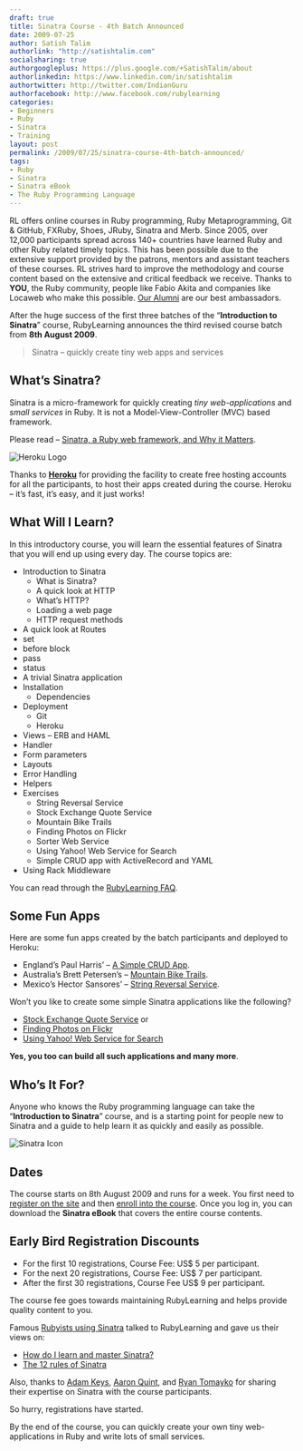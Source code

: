 ```yaml
---
draft: true
title: Sinatra Course - 4th Batch Announced
date: 2009-07-25
author: Satish Talim
authorlink: "http://satishtalim.com"
socialsharing: true
authorgoogleplus: https://plus.google.com/+SatishTalim/about
authorlinkedin: https://www.linkedin.com/in/satishtalim
authortwitter: http://twitter.com/IndianGuru
authorfacebook: http://www.facebook.com/rubylearning
categories:
- Beginners
- Ruby
- Sinatra
- Training
layout: post
permalink: /2009/07/25/sinatra-course-4th-batch-announced/
tags:
- Ruby
- Sinatra
- Sinatra eBook
- The Ruby Programming Language
---
```

RL offers online courses in Ruby programming, Ruby Metaprogramming, Git
& GitHub, FXRuby, Shoes, JRuby, Sinatra and Merb. Since 2005, over
12,000 participants spread across 140+ countries have learned Ruby<!--more--> and
other Ruby related timely topics. This has been possible due to the
extensive support provided by the patrons, mentors and assistant
teachers of these courses. RL strives hard to improve the methodology
and course content based on the extensive and critical feedback we
receive. Thanks to **YOU**, the Ruby community, people like Fabio Akita
and companies like Locaweb who make this possible. [Our
Alumni](http://rubylearning.com/other/testimonials.html) are our best
ambassadors.

After the huge success of the first three batches of the “**Introduction
to Sinatra**” course, RubyLearning announces the third revised course
batch from **8th August 2009**.

> Sinatra – quickly create tiny web apps and services

## What’s Sinatra?

Sinatra is a micro-framework for quickly creating *tiny
web-applications* and *small services* in Ruby. It is not a
Model-View-Controller (MVC) based framework.

Please read – [Sinatra, a Ruby web framework, and Why it
Matters](http://deadprogrammersociety.blogspot.com/2007/10/sinatra-ruby-web-framework-and-why-it.html).

![Heroku
Logo](http://rubylearning.com/images/heroku-optimized.gif "Heroku")

Thanks to [**Heroku**](http://heroku.com/) for providing the facility to
create free hosting accounts for all the participants, to host their
apps created during the course. Heroku – it’s fast, it’s easy, and it
just works!

## What Will I Learn?

In this introductory course, you will learn the essential features of
Sinatra that you will end up using every day. The course topics are:

-   Introduction to Sinatra
    -   What is Sinatra?
    -   A quick look at HTTP
    -   What’s HTTP?
    -   Loading a web page
    -   HTTP request methods
-   A quick look at Routes
-   set
-   before block
-   pass
-   status
-   A trivial Sinatra application
-   Installation
    -   Dependencies
-   Deployment
    -   Git
    -   Heroku
-   Views – ERB and HAML
-   Handler
-   Form parameters
-   Layouts
-   Error Handling
-   Helpers
-   Exercises
    -   String Reversal Service
    -   Stock Exchange Quote Service
    -   Mountain Bike Trails
    -   Finding Photos on Flickr
    -   Sorter Web Service
    -   Using Yahoo! Web Service for Search
    -   Simple CRUD app with ActiveRecord and YAML
-   Using Rack Middleware

You can read through the [RubyLearning
FAQ](http://rubylearning.com/satishtalim/faq.html).

## Some Fun Apps

Here are some fun apps created by the batch participants and deployed to
Heroku:

-   England’s Paul Harris’ – [A Simple CRUD
    App](http://pchcrud.heroku.com/).
-   Australia’s Brett Petersen’s – [Mountain Bike
    Trails](http://blazing-waterfall-72.heroku.com/).
-   Mexico’s Hector Sansores’ – [String Reversal
    Service](http://sinatra2.hectorsq.com/).

Won’t you like to create some simple Sinatra applications like the
following?

-   [Stock Exchange Quote
    Service](http://afternoon-cloud-19.heroku.com/) or
-   [Finding Photos on Flickr](http://vivid-flower-63.heroku.com/)
-   [Using Yahoo! Web Service for
    Search](http://blooming-window-92.heroku.com/)

**Yes, you too can build all such applications and many more**.

## Who’s It For?

Anyone who knows the Ruby programming language can take the
“**Introduction to Sinatra**” course, and is a starting point for people
new to Sinatra and a guide to help learn it as quickly and easily as
possible.

![Sinatra
Icon](http://rubylearning.com/images/sinatralogo.jpg "Sinatra microframework")

## Dates

The course starts on 8th August 2009 and runs for a week. You first need
to [register on the site](http://rubylearning.org/) and then [enroll
into the course](http://rubylearning.org/class/course/view.php?id=43).
Once you log in, you can download the **Sinatra eBook** that covers the
entire course contents.

## Early Bird Registration Discounts

-   For the first 10 registrations, Course Fee: US\$ 5 per participant.
-   For the next 20 registrations, Course Fee: US\$ 7 per participant.
-   After the first 30 registrations, Course Fee US\$ 9 per participant.

The course fee goes towards maintaining RubyLearning and helps provide
quality content to you.

Famous [Rubyists using
Sinatra](http://rubylearning.com/blog/2009/06/29/20-rubyists-using-sinatra-do-you/)
talked to RubyLearning and gave us their views on:

-   [How do I learn and master Sinatra?](http://rubylearning.com/blog/2009/07/21/carlos-gabaldon-how-do-i-learn-and-master-sinatra/)
-   [The 12 rules of Sinatra](http://rubylearning.com/blog/2009/07/19/what-are-the-twelve-rules-of-sinatra/)

Also, thanks to [Adam Keys](http://rubylearning.com/blog/2009/03/03/interview-adam-keys-on-sinatra/),
[Aaron Quint](http://rubylearning.com/blog/2009/03/20/interview-aaron-quint-on-sinatra/),
and [Ryan Tomayko](http://rubylearning.com/blog/2009/03/20/interview-ryan-tomayko-on-sinatra/)
for sharing their expertise on Sinatra with the course participants.

So hurry, registrations have started.

By the end of the course, you can quickly create your own tiny
web-applications in Ruby and write lots of small services.

